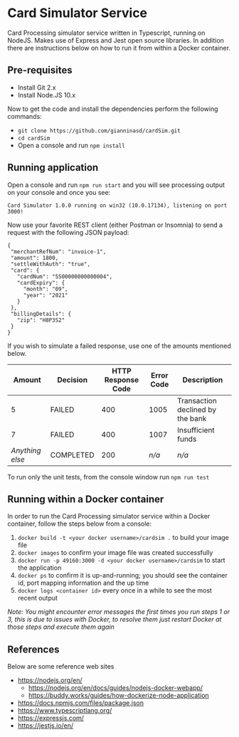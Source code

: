 # Card Simulator Service
Card Processing simulator service written in Typescript, running on NodeJS. Makes use of Express and Jest open source libraries. In addition there are instructions below on how to run it from within a Docker container.

## Pre-requisites
- Install Git 2.x
- Install Node.JS 10.x

Now to get the code and install the dependencies perform the following commands:
- `git clone https://github.com/gianninasd/cardSim.git`
- `cd cardSim`
- Open a console and run `npm install`

## Running application
 Open a console and run `npm run start` and you will see processing output on your console and once you see:
 
 `Card Simulator 1.0.0 running on win32 (10.0.17134), listening on port 3000!`
 
 Now use your favorite REST client (either Postman or Insomnia) to send a request with the following JSON payload:
 
 ```
 {
  "merchantRefNum": "invoice-1",
  "amount": 1800,
  "settleWithAuth": "true",
  "card": {
    "cardNum": "5500000000000004",
    "cardExpiry": {
      "month": "09",
      "year": "2021"
    }
  },
  "billingDetails": {
    "zip": "H8P3S2"
  }
}
 ```
 
 If you wish to simulate a failed response, use one of the amounts mentioned below.
 
Amount | Decision | HTTP Response Code | Error Code | Description
------------ | ------------- | ------------- | ------------- | -------------
5 | FAILED | 400 | 1005 | Transaction declined by the bank
7 | FAILED | 400 | 1007 | Insufficient funds
*Anything else* | COMPLETED | 200 | *n/a* | *n/a*

To run only the unit tests, from the console window run `npm run test`

## Running within a Docker container
In order to run the Card Processing simulator service within a Docker container, follow the steps below from a console:
1. `docker build -t <your docker username>/cardsim .` to build your image file
2. `docker images` to confirm your image file was created successfully
3. `docker run -p 49160:3000 -d <your docker username>/cardsim` to start the application
4. `docker ps` to confirm it is up-and-running; you should see the container id, port mapping information and the up time
5. `docker logs <container id>` every once in a while to see the most recent output

*Note: You might encounter error messages the first times you run steps 1 or 3, this is due to issues with Docker, to resolve them just restart Docker at those steps and execute them again*

## References
Below are some reference web sites
- https://nodejs.org/en/
  - https://nodejs.org/en/docs/guides/nodejs-docker-webapp/
  - https://buddy.works/guides/how-dockerize-node-application
- https://docs.npmjs.com/files/package.json
- https://www.typescriptlang.org/
- https://expressjs.com/
- https://jestjs.io/en/
